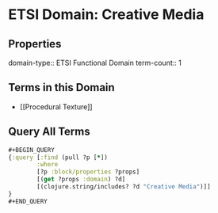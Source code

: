 # ETSI Domain: Creative Media

## Properties
domain-type:: ETSI Functional Domain
term-count:: 1

## Terms in this Domain

- [[Procedural Texture]]

## Query All Terms
```clojure
#+BEGIN_QUERY
{:query [:find (pull ?p [*])
        :where
        [?p :block/properties ?props]
        [(get ?props :domain) ?d]
        [(clojure.string/includes? ?d "Creative Media")]]
}
#+END_QUERY
```